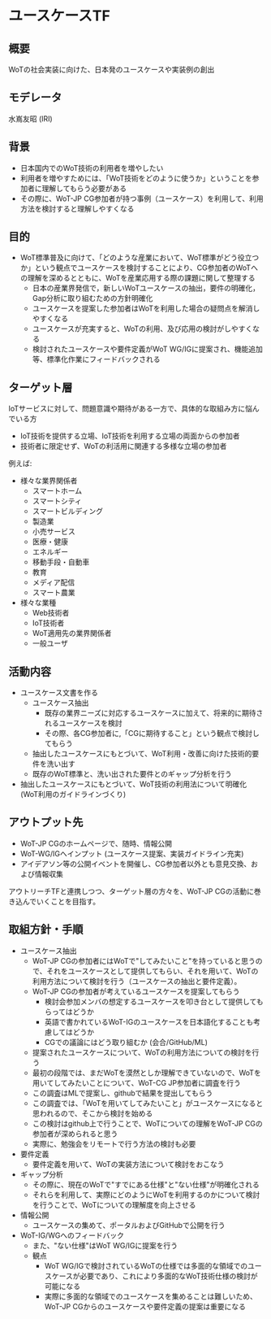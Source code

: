 # ユースケースTF

## 概要
WoTの社会実装に向けた、日本発のユースケースや実装例の創出

## モデレータ
水嶌友昭 (IRI)

## 背景
* 日本国内でのWoT技術の利用者を増やしたい
* 利用者を増やすためには、「WoT技術をどのように使うか」ということを参加者に理解してもらう必要がある
* その際に、WoT-JP CG参加者が持つ事例（ユースケース）を利用して、利用方法を検討すると理解しやすくなる

## 目的
* WoT標準普及に向けて、「どのような産業において、WoT標準がどう役立つか」という観点でユースケースを検討することにより、CG参加者のWoTへの理解を深めるとともに、WoTを産業応用する際の課題に関して整理する
   * 日本の産業界発信で，新しいWoTユースケースの抽出，要件の明確化，Gap分析に取り組むための方針明確化
   * ユースケースを提案した参加者はWoTを利用した場合の疑問点を解消しやすくなる
   * ユースケースが充実すると、WoTの利用、及び応用の検討がしやすくなる
   * 検討されたユースケースや要件定義がWoT WG/IGに提案され、機能追加等、標準化作業にフィードバックされる

## ターゲット層
IoTサービスに対して、問題意識や期待がある一方で、具体的な取組み方に悩んでいる方
* IoT技術を提供する立場、IoT技術を利用する立場の両面からの参加者
* 技術者に限定せず、WoTの利活用に関連する多様な立場の参加者

例えば:
* 様々な業界関係者
    * スマートホーム
    * スマートシティ
    * スマートビルディング
    * 製造業
    * 小売サービス
    * 医療・健康
    * エネルギー
    * 移動手段・自動車
    * 教育
    * メディア配信
    * スマート農業
* 様々な業種
    * Web技術者
    * IoT技術者
    * WoT適用先の業界関係者
    * 一般ユーザ


## 活動内容
* ユースケース文書を作る
  * ユースケース抽出
     * 既存の業界ニーズに対応するユースケースに加えて、将来的に期待されるユースケースを検討
     * その際、各CG参加者に,「CGに期待すること」という観点で検討してもらう
  * 抽出したユースケースにもとづいて、WoT利用・改善に向けた技術的要件を洗い出す
  * 既存のWoT標準と、洗い出された要件とのギャップ分析を行う
* 抽出したユースケースにもとづいて、WoT技術の利用法について明確化 (WoT利用のガイドラインづくり) 

## アウトプット先
* WoT-JP CGのホームページで、随時、情報公開
* WoT-WG/IGへインプット (ユースケース提案、実装ガイドライン充実)
* アイデアソン等の公開イベントを開催し、CG参加者以外とも意見交換、および情報収集

アウトリーチTFと連携しつつ、ターゲット層の方々を、WoT-JP CGの活動に巻き込んでいくことを目指す。

## 取組方針・手順
* ユースケース抽出
    * WoT-JP CGの参加者にはWoTで"してみたいこと"を持っていると思うので、それをユースケースとして提供してもらい、それを用いて、WoTの利用方法について検討を行う（ユースケースの抽出と要件定義）。
    * WoT-JP CGの参加者が考えているユースケースを提案してもらう
       * 検討会参加メンバの想定するユースケースを叩き台として提供してもらってはどうか
       * 英語で書かれているWoT-IGのユースケースを日本語化することも考慮してはどうか
       * CGでの議論にはどう取り組むか (会合/GitHub/ML) 
    * 提案されたユースケースについて、WoTの利用方法についての検討を行う
    * 最初の段階では、まだWoTを漠然としか理解できていないので、WoTを用いてしてみたいことについて、WoT-CG JP参加者に調査を行う
    * この調査はMLで提案し、githubで結果を提出してもらう
    * この調査では、「WoTを用いてしてみたいこと」がユースケースになると思われるので、そこから検討を始める
    * この検討はgithub上で行うことで、WoTについての理解をWoT-JP CGの参加者が深められると思う
    * 実際に、勉強会をリモートで行う方法の検討も必要
* 要件定義
    * 要件定義を用いて、WoTの実装方法について検討をおこなう
* ギャップ分析
    * その際に、現在のWoTで"すでにある仕様"と"ない仕様"が明確化される
    * それらを利用して、実際にどのようにWoTを利用するのかについて検討を行うことで、WoTについての理解度を向上させる
* 情報公開
    * ユースケースの集めて、ポータルおよびGitHubで公開を行う
* WoT-IG/WGへのフィードバック
    * また、"ない仕様"はWoT WG/IGに提案を行う
    * 観点
        * WoT WG/IGで検討されているWoTの仕様では多面的な領域でのユースケースが必要であり、これにより多面的なWoT技術仕様の検討が可能になる
        * 実際に多面的な領域でのユースケースを集めることは難しいため、WoT-JP CGからのユースケースや要件定義の提案は重要になる

